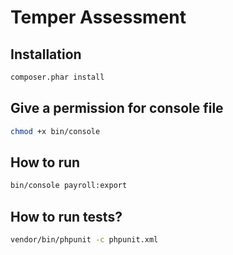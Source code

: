 Temper Assessment
===============

## Installation
```bash
composer.phar install
```

## Give a permission for console file
```bash
chmod +x bin/console
```

## How to run
```bash
bin/console payroll:export
```

## How to run tests?

```bash
vendor/bin/phpunit -c phpunit.xml
```
